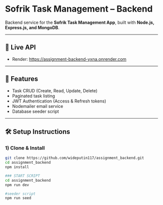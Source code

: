 # Sofrik Task Management – Backend

Backend service for the **Sofrik Task Management App**, built with **Node.js, Express.js, and MongoDB**.

---

## 🚀 Live API
- Render: https://assignment-backend-yxna.onrender.com

---

## 📌 Features
- Task CRUD (Create, Read, Update, Delete)
- Paginated task listing
- JWT Authentication (Access & Refresh tokens)
- Nodemailer email service
- Database seeder script

---

## 🛠️ Setup Instructions

### 1) Clone & Install
```bash
git clone https://github.com/wideputin117/assignment_backend.git
cd assignment_backend
npm install

### START SCRIPT
cd assignment_backend
npm run dev

#seeder script
npm run seed
